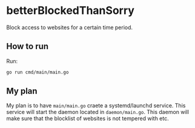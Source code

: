 # betterBlockedThanSorry
Block access to websites for a certain time period.

## How to run
Run:
```sh
go run cmd/main/main.go
```

## My plan
My plan is to have `main/main.go` craete a systemd/launchd service. This service will start the daemon located in `daemon/main.go`. This daemon will make sure that the blocklist of websites is not tempered with etc.
